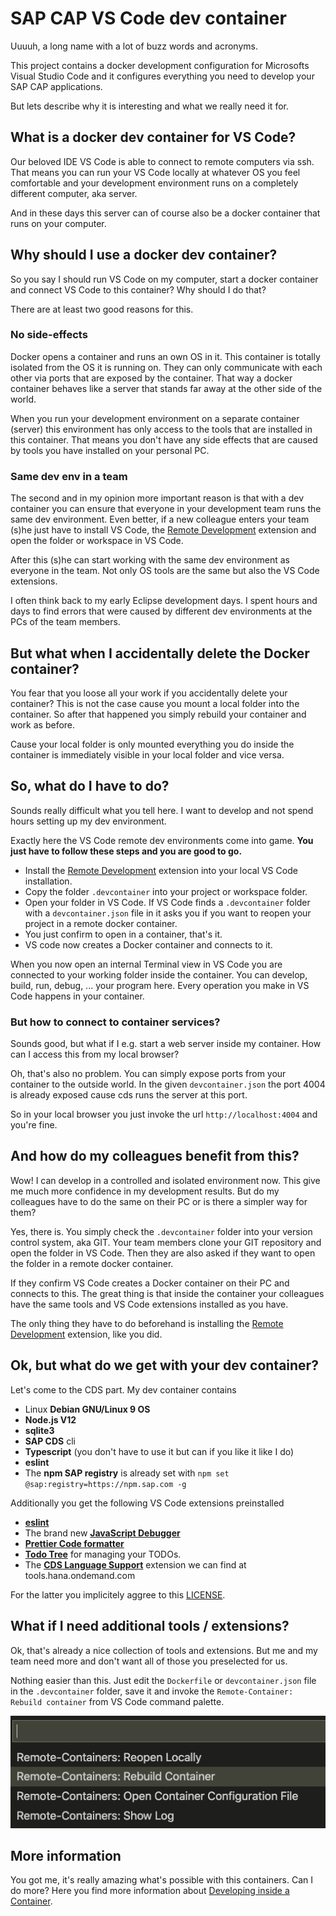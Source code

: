 # SAP CAP VS Code dev container

Uuuuh, a long name with a lot of buzz words and acronyms.  

This project contains a docker development configuration for Microsofts Visual Studio Code and it configures everything you need to develop your SAP CAP applications.

But lets describe why it is interesting and what we really need it for.

## What is a docker dev container for VS Code?

Our beloved IDE VS Code is able to connect to remote computers via ssh. That means you can run your VS Code locally at whatever OS you feel comfortable and your development environment runs on a completely different computer, aka server.   

And in these days this server can of course also be a docker container that runs on your computer.

## Why should I use a docker dev container?

So you say I should run VS Code on my computer, start a docker container and connect VS Code to this container? Why should I do that?

There are at least two good reasons for this.

### No side-effects

Docker opens a container and runs an own OS in it. This container is totally isolated from the OS it is running on. They can only communicate with each other via ports that are exposed by the container. That way a docker container behaves like a server that stands far away at the other side of the world.

When you run your development environment on a separate container (server) this environment has only access to the tools that are installed in this container. That means you don't have any side effects that are caused by tools you have installed on your personal PC.

### Same dev env in a team

The second and in my opinion more important reason is that with a dev container you can ensure that everyone in your development team runs the same dev environment. Even better, if a new colleague enters your team (s)he just have to install VS Code, the [Remote Development](https://marketplace.visualstudio.com/items?itemName=ms-vscode-remote.vscode-remote-extensionpack) extension and open the folder or workspace in VS Code.

After this (s)he can start working with the same dev environment as everyone in the team. Not only OS tools are the same but also the VS Code extensions. 

I often think back to my early Eclipse development days. I spent hours and days to find errors that were caused by different dev environments at the PCs of the team members.

## But what when I accidentally delete the Docker container?

You fear that you loose all your work if you accidentally delete your container? This is not the case cause you mount a local folder into the container. So after that happened you simply rebuild your container and work as before.

Cause your local folder is only mounted everything you do inside the container is immediately visible in your local folder and vice versa.

## So, what do I have to do?

Sounds really difficult what you tell here. I want to develop and not spend hours setting up my dev environment.

Exactly here the VS Code remote dev environments come into game. **You just have to follow these steps and you are good to go.**

-  Install the [Remote Development](https://marketplace.visualstudio.com/items?itemName=ms-vscode-remote.vscode-remote-extensionpack) extension into your local VS Code installation.
- Copy the folder `.devcontainer` into your project or workspace folder.
- Open your folder in VS Code. If VS Code finds a `.devcontainer` folder with a `devcontainer.json` file in it asks you if you want to reopen your project in a remote docker container.
- You just confirm to open in a container, that's it.
- VS code now creates a Docker container and connects to it.

When you now open an internal Terminal view in VS Code you are connected to your working folder inside the container. You can develop, build, run, debug, ... your program here. 
Every operation you make in VS Code happens in your container.

### But how to connect to container services?

Sounds good, but what if I e.g. start a web server inside my container. How can I access this from my local browser?

Oh, that's also no problem. You can simply expose ports from your container to the outside world. In the given `devcontainer.json` the port 4004 is already exposed cause cds runs the server at this port.

So in your local browser you just invoke the url `http://localhost:4004` and you're fine.

## And how do my colleagues benefit from this?

Wow! I can develop in a controlled and isolated environment now. This give me much more confidence in my development results. But do my colleagues have to do the same on their PC or is there a simpler way for them?

Yes, there is. You simply check the `.devcontainer` folder into your version control system, aka GIT. Your team members clone your GIT repository and open the folder in VS Code. Then they are also asked if they want to open the folder in a remote docker container.

If they confirm VS Code creates a Docker container on their PC and connects to this. The great thing is that inside the container your colleagues have the same tools and VS Code extensions installed as you have.

The only thing they have to do beforehand is installing the [Remote Development](https://marketplace.visualstudio.com/items?itemName=ms-vscode-remote.vscode-remote-extensionpack) extension, like you did. 

## Ok, but what do we get with your dev container?

Let's come to the CDS part. My dev container contains 

- Linux **Debian GNU/Linux 9 OS**
- **Node.js V12**
- **sqlite3**
- **SAP CDS** cli
- **Typescript** (you don't have to use it but can if you like it like I do)
- **eslint**
- The **npm SAP registry** is already set with `npm set @sap:registry=https://npm.sap.com -g`

Additionally you get the following VS Code extensions preinstalled

- **[eslint](https://marketplace.visualstudio.com/items?itemName=dbaeumer.vscode-eslint)**
- The brand new **[JavaScript Debugger](https://marketplace.visualstudio.com/items?itemName=ms-vscode.js-debug-nightly)**
- **[Prettier Code formatter](https://marketplace.visualstudio.com/items?itemName=esbenp.prettier-vscode)**
- **[Todo Tree](https://marketplace.visualstudio.com/items?itemName=Gruntfuggly.todo-tree)** for managing your TODOs.
- The **[CDS Language Support](https://tools.hana.ondemand.com/additional/vscode-cds-updateSite/vscode-cds-1.4.0.vsix)** extension we can find at tools.hana.ondemand.com

For the latter you implicitely aggree to this [LICENSE](https://tools.hana.ondemand.com//developer-license-3_1.txt).

## What if I need additional tools / extensions?

Ok, that's already a nice collection of tools and extensions. But me and my team need more and don't want all of those you preselected for us.

Nothing easier than this. Just edit the `Dockerfile`  or `devcontainer.json` file in the `.devcontainer` folder, save it and invoke the `Remote-Container: Rebuild container` from VS Code command palette.

![image-20200220224025455](images/rebuild-container.png)

## More information

You got me, it's really amazing what's possible with this containers. Can I do more?
Here you find more information about [Developing inside a Container](https://code.visualstudio.com/docs/remote/containers).



  

​    